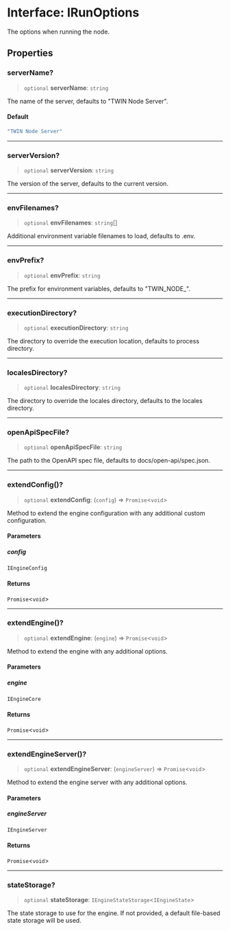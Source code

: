 # Interface: IRunOptions

The options when running the node.

## Properties

### serverName?

> `optional` **serverName**: `string`

The name of the server, defaults to "TWIN Node Server".

#### Default

```ts
"TWIN Node Server"
```

***

### serverVersion?

> `optional` **serverVersion**: `string`

The version of the server, defaults to the current version.

***

### envFilenames?

> `optional` **envFilenames**: `string`[]

Additional environment variable filenames to load, defaults to .env.

***

### envPrefix?

> `optional` **envPrefix**: `string`

The prefix for environment variables, defaults to "TWIN_NODE_".

***

### executionDirectory?

> `optional` **executionDirectory**: `string`

The directory to override the execution location, defaults to process directory.

***

### localesDirectory?

> `optional` **localesDirectory**: `string`

The directory to override the locales directory, defaults to the locales directory.

***

### openApiSpecFile?

> `optional` **openApiSpecFile**: `string`

The path to the OpenAPI spec file, defaults to docs/open-api/spec.json.

***

### extendConfig()?

> `optional` **extendConfig**: (`config`) => `Promise`\<`void`\>

Method to extend the engine configuration with any additional custom configuration.

#### Parameters

##### config

`IEngineConfig`

#### Returns

`Promise`\<`void`\>

***

### extendEngine()?

> `optional` **extendEngine**: (`engine`) => `Promise`\<`void`\>

Method to extend the engine with any additional options.

#### Parameters

##### engine

`IEngineCore`

#### Returns

`Promise`\<`void`\>

***

### extendEngineServer()?

> `optional` **extendEngineServer**: (`engineServer`) => `Promise`\<`void`\>

Method to extend the engine server with any additional options.

#### Parameters

##### engineServer

`IEngineServer`

#### Returns

`Promise`\<`void`\>

***

### stateStorage?

> `optional` **stateStorage**: `IEngineStateStorage`\<`IEngineState`\>

The state storage to use for the engine.
If not provided, a default file-based state storage will be used.
